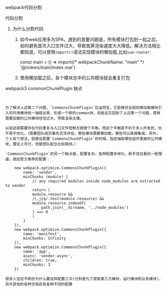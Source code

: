 webpack代码分割

代码分割

1. 为什么分割代码

   1. 如今web应用多为SPA，遇到的首要问题是，所有模块打包到一起之后，如何避免首次入口文件过大，导致首屏渲染速度大大降低。解决方法相比都知道，可以使用`import()`语法实现模块的懒加载,比如`vue-router`:

       const main = () => import(/* webpackChunkName: "main" */ '@/views/main/index.vue')

   2. 使用懒加载之后，各个模块志中的公共模块就会重复打包

webpack3 commonChunkPlugin 缺点

```


为了解决上述第二个问题，`CommonsChunkPlugin`应运而生，它能够将全部的懒加载模块引入的共用模块统一抽取出来，形成一个新的common块，但是这又回到了上述第一个问题，首屏需要加载的公共模块往往过大，导致渲染太慢。

以前这就需要你在代码重复与入口文件控制方面做个平衡，而这个平衡挺不利于多人开发的，也不易于优化。（需要团队成员事先交流评估，哪些模块需要懒加载，哪些可以直接集成。另外，个人有个想法，就是在配置`CommonsChunkPlugin`的时候，指定抽取哪些组件里面的公共模块，理论上可行，但是团队配合比较麻烦。）

`CommonsChunkPlugin`的另一个缺点是，配置复杂，各种配置多样化，新手往往看的一脸懵逼，就如官方推荐的配置：

    new webpack.optimize.CommonsChunkPlugin({
        name: 'vendor',
        minChunks (module) {
            // any required modules inside node_modules are extracted to vendor
            return (
            module.resource &&
            /\.js$/.test(module.resource) &&
            module.resource.indexOf(
                path.join(__dirname, '../node_modules')
            ) === 0
            )
        }
    }),
    new webpack.optimize.CommonsChunkPlugin({
        name: 'manifest',
        minChunks: Infinity
    }),
    new webpack.optimize.CommonsChunkPlugin({
        name: 'app',
        async: 'vendor-async',
        children: true,
        minChunks: 3
    })

很多人往往不明白为什么要这样配置三次(分别是为了提取第三方模块，运行模块和业务模块)，另外其他的各种文档还有各种不同的配置
```